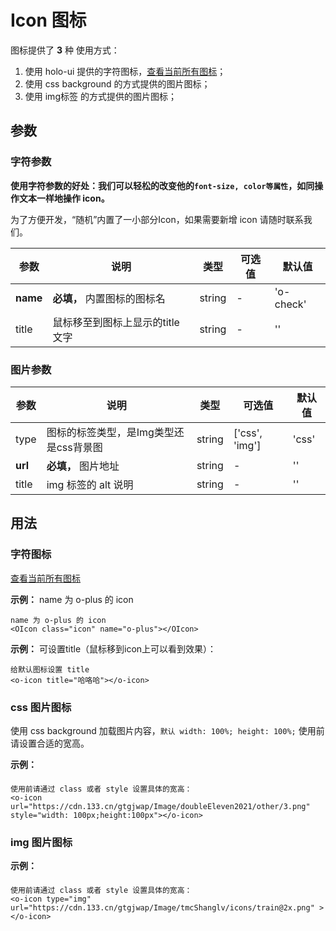 # Icon 图标

图标提供了 **3** 种 使用方式：

1. 使用 holo-ui 提供的字符图标，[查看当前所有图标](icon-list.html#)；
2. 使用 css background 的方式提供的图片图标；
3. 使用 img标签 的方式提供的图片图标；

## 参数

### 字符参数

**使用字符参数的好处：我们可以轻松的改变他的`font-size, color等属性`，如同操作文本一样地操作 icon。**

为了方便开发，“随机”内置了一小部分Icon，如果需要新增 icon 请随时联系我们。

| 参数       | 说明    | 类型      | 可选值       | 默认值   |
|---------- |-------- |---------- |-------------  |-------- |
| **name**      | **必填，** 内置图标的图标名   | string  |   -    |     'o-check'    |
| title     | 鼠标移至到图标上显示的title文字    | string| -   | ''   |

### 图片参数

| 参数       | 说明    | 类型      | 可选值       | 默认值   |
|---------- |-------- |---------- |-------------  |-------- |
| type      | 图标的标签类型，是Img类型还是css背景图   | string    | ['css', 'img']   |  'css' |
| **url**       | **必填，** 图片地址   | string    | -   |  '' |
| title     | img 标签的 alt 说明    | string| -   | ''   |

## 用法

### 字符图标

[查看当前所有图标](icon-list.html#)

**示例：** name 为 o-plus 的 icon <OIcon class="icon" name="o-plus"></OIcon>

  ```vue
name 为 o-plus 的 icon
<OIcon class="icon" name="o-plus"></OIcon>
  ```

**示例：** 可设置title（鼠标移到icon上可以看到效果）：<o-icon title="哈咯哈"></o-icon>

  ```vue
给默认图标设置 title 
<o-icon title="哈咯哈"></o-icon>
  ```

### css 图片图标

使用 css background 加载图片内容，`默认 width: 100%; height: 100%;` 使用前请设置合适的宽高。

**示例：**  <div style="margin-top:20px">
    <o-icon url="https://cdn.133.cn/gtgjwap/Image/doubleEleven2021/other/3.png" style="width: 100px;height:100px"></o-icon>
  </div>  

```vue
使用前请通过 class 或者 style 设置具体的宽高：
<o-icon url="https://cdn.133.cn/gtgjwap/Image/doubleEleven2021/other/3.png" style="width: 100px;height:100px"></o-icon>
```

### img 图片图标

**示例：**   <div style="margin-top:20px">
    <o-icon type="img" url="https://cdn.133.cn/gtgjwap/Image/doubleEleven2021/other/2.png"></o-icon>
  </div>

```vue
使用前请通过 class 或者 style 设置具体的宽高：
<o-icon type="img" url="https://cdn.133.cn/gtgjwap/Image/tmcShanglv/icons/train@2x.png" ></o-icon>
```
